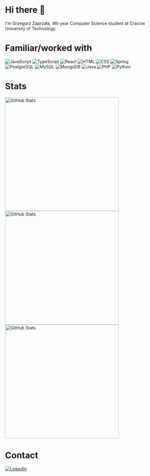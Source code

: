 # Hi there 👋
I'm Grzegorz Zaprzała,
4th year Computer Science student at Cracow University of Technology.
# Familiar/worked with
![JavaScript](https://img.shields.io/badge/JavaScript-F7DF1E?style=for-the-badge&logo=javascript&logoColor=black)
![TypeScript](https://img.shields.io/badge/TypeScript-007ACC?style=for-the-badge&logo=typescript&logoColor=white)
![React](https://img.shields.io/badge/React-20232A?style=for-the-badge&logo=react&logoColor=61DAFB)
![HTML](https://img.shields.io/badge/HTML5-E34F26?style=for-the-badge&logo=html5&logoColor=white)
![CSS](https://img.shields.io/badge/CSS-239120?&style=for-the-badge&logo=css3&logoColor=white)
![Spring](https://img.shields.io/badge/Spring-6DB33F?style=for-the-badge&logo=spring&logoColor=white)
![PostgreSQL](https://img.shields.io/badge/PostgreSQL-316192?style=for-the-badge&logo=postgresql&logoColor=white)
![MySQL](https://img.shields.io/badge/MySQL-00000F?style=for-the-badge&logo=mysql&logoColor=white)
![MongoDB](https://img.shields.io/badge/MongoDB-4EA94B?style=for-the-badge&logo=mongodb&logoColor=white)
![Java](https://img.shields.io/badge/Java-ED8B00?style=for-the-badge&logo=openjdk&logoColor=white)
![PHP](https://img.shields.io/badge/PHP-777BB4?style=for-the-badge&logo=php&logoColor=white)
![Python](https://img.shields.io/badge/Python-3776AB?style=for-the-badge&logo=python&logoColor=white)
# Stats
<table align="left" border="0" cellpadding="0" cellspacing="0">
  <thead>
    <tr>
        <img
          src="https://github-readme-stats.vercel.app/api/top-langs/?username=gzaprzala&layout=compact&theme=tokyonight"
          alt="GitHub Stats"
          width="375px"
        />
    </tr>
    <tr>
        <img
          src="https://streak-stats.demolab.com/?user=gzaprzala&theme=tokyonight"
          alt="GitHub Stats"
          width="375px"
        />
    </tr>
    <tr>
        <img
          src="https://github-readme-stats.vercel.app/api?username=gzaprzala&show_icons=true&locale=en&theme=tokyonight"
          alt="GitHub Stats"
          width="375px"
        />
    </tr>
  </thead>
</table>

# Contact
[![LinkedIn](https://img.shields.io/badge/linkedin-%230077B5.svg?style=for-the-badge&logo=linkedin&logoColor=white)](https://www.linkedin.com/in/grzegorz-zaprza%C5%82a-82866126b/)

<!--
**gzaprzala/gzaprzala** is a ✨ _special_ ✨ repository because its `README.md` (this file) appears on your GitHub profile.

Here are some ideas to get you started:

- 🔭 I’m currently working on ...

- 👯 I’m looking to collaborate on ...
- 🤔 I’m looking for help with ...
- 💬 Ask me about ...
- 📫 How to reach me: ...
- 😄 Pronouns: ...
- ⚡ Fun fact: ...
-->
